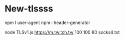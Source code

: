# New-tlssss
npm I user-agent
npm i header-generator

node TLSv1.js https://m.twitch.tv/ 100 100 80 socks4.txt
